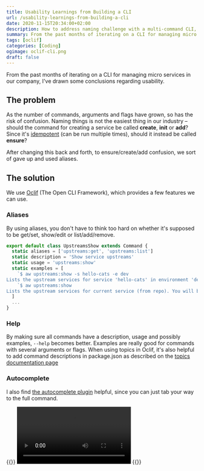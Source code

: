 ```yaml
---
title: Usability Learnings from Building a CLI
url: /usability-learnings-from-building-a-cli
date: 2020-11-15T20:34:00+02:00
description: How to address naming challenge with a multi-command CLI, example in oclif.
summary: From the past months of iterating on a CLI for managing micro services in our company, I've drawn some conclusions regarding usability. I'll describe the features of OCLIF we've used to address the challenges.
tags: [oclif]
categories: [Coding]
ogimage: oclif-cli.png
draft: false  
---
```


From the past months of iterating on a CLI for managing micro services in our company, I've drawn some conclusions regarding usability.

## The problem

As the number of commands, arguments and flags have grown, so has the risk of confusion. Naming things is not the easiest thing in our industry – should the command for creating a service be called **create**, **init** or **add**? Since it's [idempotent][1] (can be run multiple times), should it instead be called **ensure**?

After changing this back and forth, to ensure/create/add confusion, we sort of gave up and used aliases. 

## The solution

We use [Oclif][2] (The Open CLI Framework), which provides a few features we can use.

### Aliases

By using aliases, you don't have to think too hard on whether it's supposed to be get/set, show/edit or list/add/remove.

``` typescript
export default class UpstreamsShow extends Command {
  static aliases = ['upstreams:get', 'upstreams:list']
  static description = 'Show service upstreams'
  static usage = 'upstreams:show'
  static examples = [
    `$ aw upstreams:show -s hello-cats -e dev
Lists the upstream services for service 'hello-cats' in environment 'dev'.`,
    `$ aw upstreams:show
Lists the upstream services for current service (from repo). You will be prompted for environment.`,
  ]
  ...
}
```

### Help

By making sure all commands have a description, usage and possibly examples, `--help` becomes better. Examples are really good for commands with several arguments or flags. When using topics in Oclif, it's also helpful to add command descriptions in package.json as described on the [topics documentation page][3]

### Autocomplete

I also find [the autocomplete plugin][4] helpful, since you can just tab your way to the full command.

{{<html>}}
  <video style="max-width:100%" controls>
    <source src="oclif-cli.mp4" type="video/mp4">
  </video>
{{</html>}}

[1]: https://en.wikipedia.org/wiki/Idempotence
[2]: https://oclif.io/
[3]: https://oclif.io/docs/topics
[4]: https://github.com/oclif/plugin-autocomplete